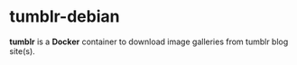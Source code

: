 # tumblr-debian
**tumblr** is a **Docker** container to download image galleries from tumblr blog site(s).
